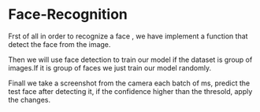 # Face-Recognition


Frst of all in order to recognize a face , we have implement a function that detect the face from the image.

Then we will use face detection to train our model if the dataset is group of images.If it is group of faces we just train our model randomly.

Finall we take a screenshot from the camera each batch of ms, predict the test face after detecting it, if the confidence higher than the thresold, apply the changes.
